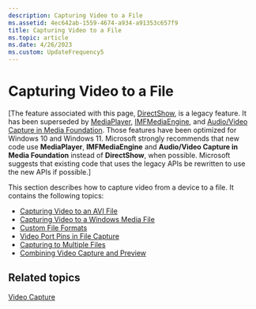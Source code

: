 ```yaml
---
description: Capturing Video to a File
ms.assetid: 4ec642ab-1559-4674-a934-a91353c657f9
title: Capturing Video to a File
ms.topic: article
ms.date: 4/26/2023
ms.custom: UpdateFrequency5
---
```


# Capturing Video to a File

\[The feature associated with this page, [DirectShow](/windows/win32/directshow/directshow), is a legacy feature. It has been superseded by [MediaPlayer](/uwp/api/Windows.Media.Playback.MediaPlayer), [IMFMediaEngine](/windows/win32/api/mfmediaengine/nn-mfmediaengine-imfmediaengine), and [Audio/Video Capture in Media Foundation](windows/win32/medfound/audio-video-capture-in-media-foundation). Those features have been optimized for Windows 10 and Windows 11. Microsoft strongly recommends that new code use **MediaPlayer**, **IMFMediaEngine** and **Audio/Video Capture in Media Foundation** instead of **DirectShow**, when possible. Microsoft suggests that existing code that uses the legacy APIs be rewritten to use the new APIs if possible.\]

This section describes how to capture video from a device to a file. It contains the following topics:

-   [Capturing Video to an AVI File](capturing-video-to-an-avi-file.md)
-   [Capturing Video to a Windows Media File](capturing-video-to-a-windows-media-file.md)
-   [Custom File Formats](custom-file-formats.md)
-   [Video Port Pins in File Capture](video-port-pins-in-file-capture.md)
-   [Capturing to Multiple Files](capturing-to-multiple-files.md)
-   [Combining Video Capture and Preview](combining-video-capture-and-preview.md)

## Related topics

<dl> <dt>

[Video Capture](video-capture.md)
</dt> </dl>

 

 



